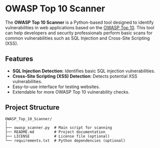 # OWASP Top 10 Scanner

The **OWASP Top 10 Scanner** is a Python-based tool designed to identify vulnerabilities in web applications based on the [OWASP Top 10](https://owasp.org/www-project-top-ten/). This tool can help developers and security professionals perform basic scans for common vulnerabilities such as SQL Injection and Cross-Site Scripting (XSS).

## Features

- **SQL Injection Detection**: Identifies basic SQL injection vulnerabilities.
- **Cross-Site Scripting (XSS) Detection**: Detects potential XSS vulnerabilities.
- Easy-to-use interface for testing websites.
- Extendable for more OWASP Top 10 vulnerability checks.

## Project Structure

```plaintext
OWASP_Top_10_Scanner/
│
├── owasp_scanner.py  # Main script for scanning
├── README.md         # Project documentation
├── LICENSE           # License file (optional)
└── requirements.txt  # Python dependencies (optional)
